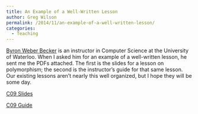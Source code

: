```yaml
---
title: An Example of a Well-Written Lesson
author: Greg Wilson
permalink: /2014/11/an-example-of-a-well-written-lesson/
categories:
  - Teaching
---
```

[Byron Weber Becker][1] is an instructor in Computer Science at the University of Waterloo. When I asked him for an example of a well-written lesson, he sent me the PDFs attached. The first is the slides for a lesson on polymorphism; the second is the instructor&#8217;s guide for that same lesson. Our existing lessons aren&#8217;t nearly this well organized, but I hope they will be some day.

[C09 Slides][2]

[C09 Guide][3]

 [1]: https://cs.uwaterloo.ca/~bwbecker/
 [2]: /training-course/uploads/2014/11/C09-Slides.pdf
 [3]: /training-course/uploads/2014/11/C09-Guide.pdf
